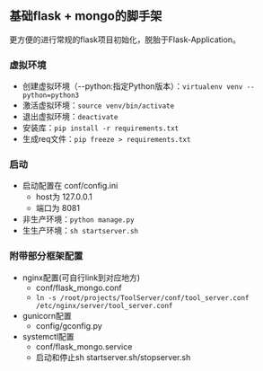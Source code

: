 ## 基础flask + mongo的脚手架
更方便的进行常规的flask项目初始化，脱胎于Flask-Application。

### 虚拟环境
- 创建虚拟环境（--python:指定Python版本）：`virtualenv venv --python=python3`
- 激活虚拟环境：`source venv/bin/activate` 
- 退出虚拟环境：`deactivate` 
- 安装库：`pip install -r requirements.txt` 
- 生成req文件：`pip freeze > requirements.txt` 

### 启动
- 启动配置在 conf/config.ini
  - host为 127.0.0.1
  - 端口为 8081
- 非生产环境：`python manage.py`
- 生生产环境：`sh startserver.sh`

### 附带部分框架配置
- nginx配置(可自行link到对应地方)
  - conf/flask_mongo.conf
  - `ln -s /root/projects/ToolServer/conf/tool_server.conf /etc/nginx/server/tool_server.conf`
- gunicorn配置
  - config/gconfig.py
- systemctl配置
  - conf/flask_mongo.service
  - 启动和停止sh startserver.sh/stopserver.sh

